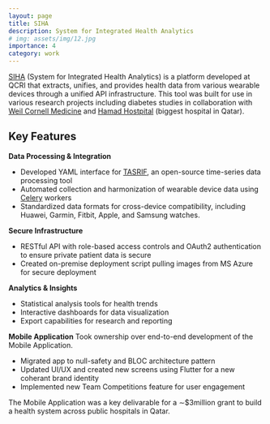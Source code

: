 ```yaml
---
layout: page
title: SIHA
description: System for Integrated Health Analytics
# img: assets/img/12.jpg
importance: 4
category: work
---
```


[SIHA](https://siha.qcri.org) (System for Integrated Health Analytics) is a platform developed at QCRI that extracts, unifies, and provides health data from various wearable devices through a unified API infrastructure. This tool was built for use in various research projects including diabetes studies in collaboration with [Weil Cornell Medicine](https://weill.cornell.edu/) and [Hamad Hostpital](https://www.hamad.qa/EN/Pages/default.aspx) (biggest hospital in Qatar).

## Key Features

**Data Processing & Integration**
- Developed YAML interface for [TASRIF](https://github.com/qcri/tasrif), an open-source time-series data processing tool
- Automated collection and harmonization of wearable device data using [Celery](https://docs.celeryq.dev/en/stable/userguide/workers.html) workers
- Standardized data formats for cross-device compatibility, including Huawei, Garmin, Fitbit, Apple, and Samsung watches.

**Secure Infrastructure**
- RESTful API with role-based access controls and OAuth2 authentication to ensure private patient data is secure
- Created on-premise deployment script pulling images from MS Azure for secure deployment

**Analytics & Insights**
- Statistical analysis tools for health trends
- Interactive dashboards for data visualization
- Export capabilities for research and reporting

**Mobile Application**
Took ownership over end-to-end development of the Mobile Application.
- Migrated app to null-safety and BLOC architecture pattern
- Updated UI/UX and created new screens using Flutter for a new coherant brand identity
- Implemented new Team Competitions feature for user engagement

The Mobile Application was a key delivarable for a $\sim$\$3million grant to build a health system across public hospitals in Qatar.
